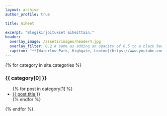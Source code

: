 ```yaml
---
layout: archive
author_profile: true

title: Aiheet

excerpt: "Blogikirjoitukset aiheittain."
header:
  overlay_image: /assets/images/header4.jpg
  overlay_filter: 0.2 # same as adding an opacity of 0.5 to a black background
  caption: "**[Waterlow Park, Highgate, Lontoo](https://www.youtube.com/watch?v=87Xkr8z3lEo)**"
---
```


{% for category in site.categories %}
  <h3>{{ category[0] }}</h3>
  <ul>
    {% for post in category[1] %}
      <li><a href="{{ post.url }}">{{ post.title }}</a></li>
    {% endfor %}
  </ul>
{% endfor %}
